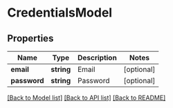 # CredentialsModel

## Properties
Name | Type | Description | Notes
------------ | ------------- | ------------- | -------------
**email** | **string** | Email | [optional] 
**password** | **string** | Password | [optional] 

[[Back to Model list]](../README.md#documentation-for-models) [[Back to API list]](../README.md#documentation-for-api-endpoints) [[Back to README]](../README.md)


